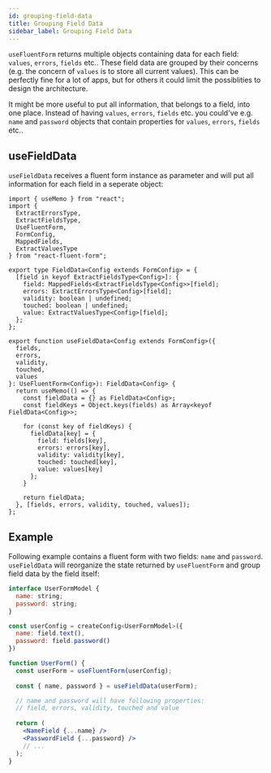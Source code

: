 ```yaml
---
id: grouping-field-data
title: Grouping Field Data
sidebar_label: Grouping Field Data
---
```


`useFluentForm` returns multiple objects containing data for each field: `values`, `errors`, `fields` etc..
These field data are grouped by their concerns (e.g. the concern of `values` is to store all current values).
This can be perfectly fine for a lot of apps, but for others it could limit the possiblities to design the architecture.

It might be more useful to put all information, that belongs to a field, into one place. Instead of having `values`, `errors`, `fields` etc. you could've e.g. `name` and `password` objects that contain properties for `values`, `errors`, `fields` etc..

## useFieldData

`useFieldData` receives a fluent form instance as parameter and will put all information for each field in a seperate object:

```tsx
import { useMemo } from "react";
import {
  ExtractErrorsType,
  ExtractFieldsType,
  UseFluentForm,
  FormConfig,
  MappedFields,
  ExtractValuesType
} from "react-fluent-form";

export type FieldData<Config extends FormConfig> = {
  [field in keyof ExtractFieldsType<Config>]: {
    field: MappedFields<ExtractFieldsType<Config>>[field];
    errors: ExtractErrorsType<Config>[field];
    validity: boolean | undefined;
    touched: boolean | undefined;
    value: ExtractValuesType<Config>[field];
  };
};

export function useFieldData<Config extends FormConfig>({
  fields,
  errors,
  validity,
  touched,
  values
}: UseFluentForm<Config>): FieldData<Config> {
  return useMemo(() => {
    const fieldData = {} as FieldData<Config>;
    const fieldKeys = Object.keys(fields) as Array<keyof FieldData<Config>>;

    for (const key of fieldKeys) {
      fieldData[key] = {
        field: fields[key],
        errors: errors[key],
        validity: validity[key],
        touched: touched[key],
        value: values[key]
      };
    }

    return fieldData;
  }, [fields, errors, validity, touched, values]);
};

```

## Example

Following example contains a fluent form with two fields: `name` and `password`. `useFieldData` will reorganize the state returned by `useFluentForm` and group field data by the field itself:

```jsx
interface UserFormModel {
  name: string;
  password: string;
}

const userConfig = createConfig<UserFormModel>({
  name: field.text(),
  password: field.password()
})

function UserForm() {
  const userForm = useFluentForm(userConfig);
  
  const { name, password } = useFieldData(userForm);

  // name and password will have following properties:
  // field, errors, validity, touched and value
  
  return (
    <NameField {...name} />
    <PasswordField {...password} />
    // ...
  );
}
```
